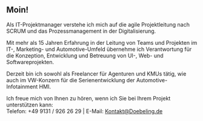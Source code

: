 ## Moin!

Als IT-Projektmanager verstehe ich mich auf die agile Projektleitung nach SCRUM und das Prozessmanagement in der Digitalisierung.  

Mit mehr als 15 Jahren Erfahrung in der Leitung von Teams und Projekten im IT-, Marketing- und Automotive-Umfeld übernehme ich Verantwortung für die Konzeption, Entwicklung und Betreuung von UI-, Web- und Softwareprojekten.  

Derzeit bin ich sowohl als Freelancer für Agenturen und KMUs tätig, wie auch im VW-Konzern für die Serienentwicklung der Automotive-Infotainment HMI.  

Ich freue mich von Ihnen zu hören, wenn ich Sie bei Ihrem Projekt unterstützen kann:  
Telefon: +49 9131 / 926 26 29 | E-Mail: Kontakt@Doebeling.de
